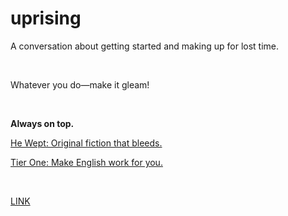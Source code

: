 # uprising

A conversation about getting started and making up for lost time.

<br>

Whatever you do—make it gleam!

<br>

**Always on top.** 

[He Wept: Original fiction that bleeds.](https://he-wept.github.io/1/) 

[Tier One: Make English work for you.](https://tier-one-english.github.io/entrada/) 

<br>

[LINK](/posts/post.md)

